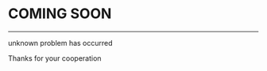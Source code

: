  <!DOCTYPE html>
<html>
<style>
body, html {
    height: 100%;
    margin: 0;
}

 .bgimg {
    background-image: url('http://sababadc.com/wp-content/uploads/2018/07/Woods-Wallpaper.jpg');
    height: 100%;
    background-position: center;
    background-size: cover;
    position: relative;
    color: white;
    font-family: "Courier New", Courier, monospace;
    font-size: 25px;
}

 .topleft {
    position: absolute;
    top: 0;
    left: 16px;
}

.bottomleft {
    position: absolute;
    bottom: 0;
    left: 16px;
}

.middle {
    position: absolute;
    top: 50%;
    left: 50%;
    transform: translate(-50%, -50%);
    text-align: center;
} 

hr {
    margin: auto;
    width: 40%;
}
</style>
<body>

<div class="bgimg">
  <div class="topleft">

  </div>
  <div class="middle">
    <h1>COMING SOON</h1>
    <hr>
    <p>unknown problem has occurred</p>
  </div>
  <div class="bottomleft">
    <p>Thanks for your cooperation</p>
  </div>
</div>

</body>
</html>
 
